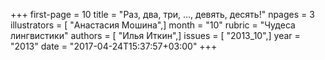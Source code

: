 +++
first-page = 10
title = "Раз, два, три, ..., девять, десять!"
npages = 3
illustrators = [ "Анастасия Мошина",]
month = "10"
rubric = "Чудеса лингвистики"
authors = [ "Илья Иткин",]
issues = [ "2013_10",]
year = "2013"
date = "2017-04-24T15:37:57+03:00"
+++
